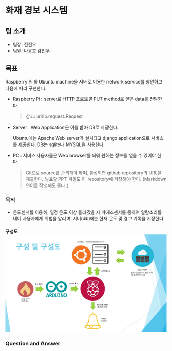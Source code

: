 # 화재 경보 시스템






##  팀 소개
* 팀장: 전진우 
* 팀원: 나윤호 김진우




## 목표

Raspberry Pi 와 Ubuntu machine을 서버로 이용한 network service를 창안하고 다음에 따라 구현한다.

* Raspberry Pi : server로 HTTP 프로토콜 PUT method로 얻은 data를 전달한다.

  > 참고: urllib.request.Request

* Server : Web application은 이를 받아 DB로 저장한다.

  Ubuntu에는 Apache Web server가 설치되고 django application으로 서비스를 제공한다. DB는 sqlite나 MYSQL을 사용한다.

* PC : 서비스 사용자들은 Web browser를 띄워 원하는 정보를 얻을 수 있어야 한다.

  > Git으로 source를 관리해야 하며, 완성되면 github repository의 URL을 제출한다. 발표할 PPT 파일도 이 repository에 저장해야 한다. (Markdown 언어로 작성해도 좋다.)





### 목적
* 온도센서를 이용해, 일정 온도 이상 올라갔을 시 피에조센서를 통하여 알람소리를 내어 사용자에게 위험을 알리며, 서버(db)에는 현재 온도 및 경고 기록을 저장한다. 







####  구성도 <img src="./image/organization.JPG">





### Question and Answer
